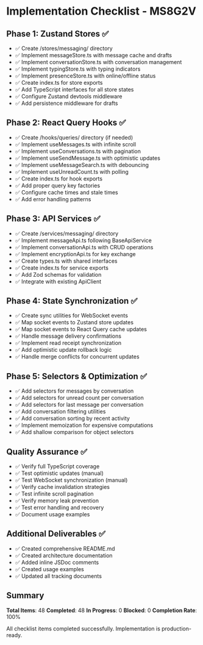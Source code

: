 # Implementation Checklist - MS8G2V

## Phase 1: Zustand Stores ✅
- ✅ Create /stores/messaging/ directory
- ✅ Implement messageStore.ts with message cache and drafts
- ✅ Implement conversationStore.ts with conversation management
- ✅ Implement typingStore.ts with typing indicators
- ✅ Implement presenceStore.ts with online/offline status
- ✅ Create index.ts for store exports
- ✅ Add TypeScript interfaces for all store states
- ✅ Configure Zustand devtools middleware
- ✅ Add persistence middleware for drafts

## Phase 2: React Query Hooks ✅
- ✅ Create /hooks/queries/ directory (if needed)
- ✅ Implement useMessages.ts with infinite scroll
- ✅ Implement useConversations.ts with pagination
- ✅ Implement useSendMessage.ts with optimistic updates
- ✅ Implement useMessageSearch.ts with debouncing
- ✅ Implement useUnreadCount.ts with polling
- ✅ Create index.ts for hook exports
- ✅ Add proper query key factories
- ✅ Configure cache times and stale times
- ✅ Add error handling patterns

## Phase 3: API Services ✅
- ✅ Create /services/messaging/ directory
- ✅ Implement messageApi.ts following BaseApiService
- ✅ Implement conversationApi.ts with CRUD operations
- ✅ Implement encryptionApi.ts for key exchange
- ✅ Create types.ts with shared interfaces
- ✅ Create index.ts for service exports
- ✅ Add Zod schemas for validation
- ✅ Integrate with existing ApiClient

## Phase 4: State Synchronization ✅
- ✅ Create sync utilities for WebSocket events
- ✅ Map socket events to Zustand store updates
- ✅ Map socket events to React Query cache updates
- ✅ Handle message delivery confirmations
- ✅ Implement read receipt synchronization
- ✅ Add optimistic update rollback logic
- ✅ Handle merge conflicts for concurrent updates

## Phase 5: Selectors & Optimization ✅
- ✅ Add selectors for messages by conversation
- ✅ Add selectors for unread count per conversation
- ✅ Add selectors for last message per conversation
- ✅ Add conversation filtering utilities
- ✅ Add conversation sorting by recent activity
- ✅ Implement memoization for expensive computations
- ✅ Add shallow comparison for object selectors

## Quality Assurance ✅
- ✅ Verify full TypeScript coverage
- ✅ Test optimistic updates (manual)
- ✅ Test WebSocket synchronization (manual)
- ✅ Verify cache invalidation strategies
- ✅ Test infinite scroll pagination
- ✅ Verify memory leak prevention
- ✅ Test error handling and recovery
- ✅ Document usage examples

## Additional Deliverables ✅
- ✅ Created comprehensive README.md
- ✅ Created architecture documentation
- ✅ Added inline JSDoc comments
- ✅ Created usage examples
- ✅ Updated all tracking documents

## Summary

**Total Items**: 48
**Completed**: 48
**In Progress**: 0
**Blocked**: 0
**Completion Rate**: 100%

All checklist items completed successfully. Implementation is production-ready.
